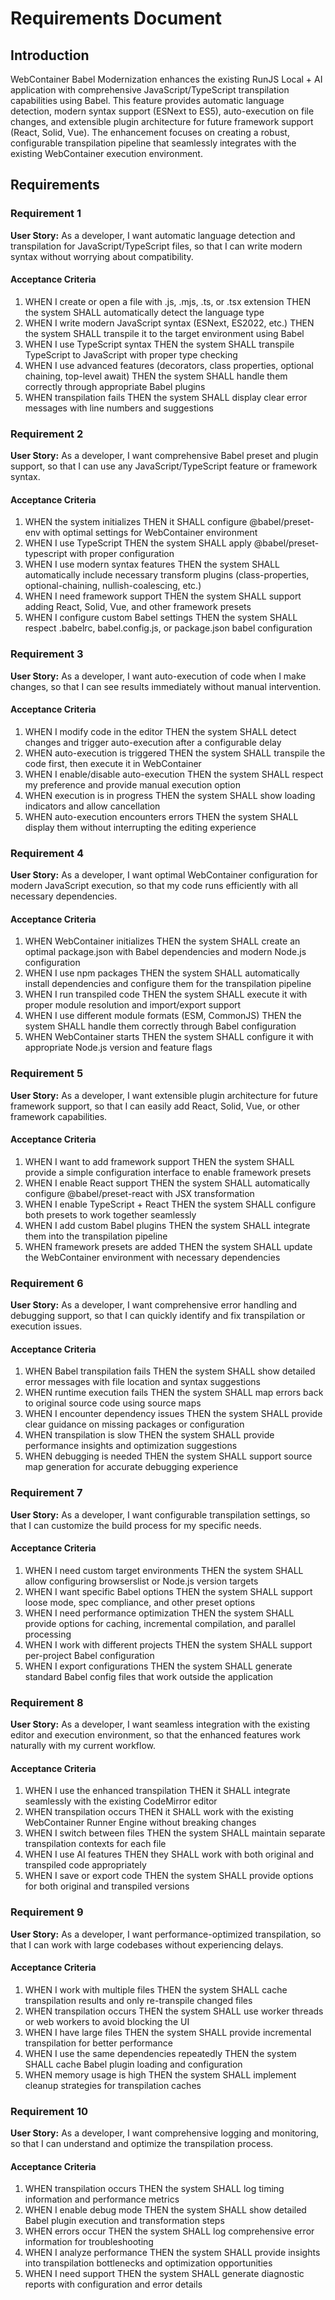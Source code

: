 # Requirements Document

## Introduction

WebContainer Babel Modernization enhances the existing RunJS Local + AI application with comprehensive JavaScript/TypeScript transpilation capabilities using Babel. This feature provides automatic language detection, modern syntax support (ESNext to ES5), auto-execution on file changes, and extensible plugin architecture for future framework support (React, Solid, Vue). The enhancement focuses on creating a robust, configurable transpilation pipeline that seamlessly integrates with the existing WebContainer execution environment.

## Requirements

### Requirement 1

**User Story:** As a developer, I want automatic language detection and transpilation for JavaScript/TypeScript files, so that I can write modern syntax without worrying about compatibility.

#### Acceptance Criteria

1. WHEN I create or open a file with .js, .mjs, .ts, or .tsx extension THEN the system SHALL automatically detect the language type
2. WHEN I write modern JavaScript syntax (ESNext, ES2022, etc.) THEN the system SHALL transpile it to the target environment using Babel
3. WHEN I use TypeScript syntax THEN the system SHALL transpile TypeScript to JavaScript with proper type checking
4. WHEN I use advanced features (decorators, class properties, optional chaining, top-level await) THEN the system SHALL handle them correctly through appropriate Babel plugins
5. WHEN transpilation fails THEN the system SHALL display clear error messages with line numbers and suggestions

### Requirement 2

**User Story:** As a developer, I want comprehensive Babel preset and plugin support, so that I can use any JavaScript/TypeScript feature or framework syntax.

#### Acceptance Criteria

1. WHEN the system initializes THEN it SHALL configure @babel/preset-env with optimal settings for WebContainer environment
2. WHEN I use TypeScript THEN the system SHALL apply @babel/preset-typescript with proper configuration
3. WHEN I use modern syntax features THEN the system SHALL automatically include necessary transform plugins (class-properties, optional-chaining, nullish-coalescing, etc.)
4. WHEN I need framework support THEN the system SHALL support adding React, Solid, Vue, and other framework presets
5. WHEN I configure custom Babel settings THEN the system SHALL respect .babelrc, babel.config.js, or package.json babel configuration

### Requirement 3

**User Story:** As a developer, I want auto-execution of code when I make changes, so that I can see results immediately without manual intervention.

#### Acceptance Criteria

1. WHEN I modify code in the editor THEN the system SHALL detect changes and trigger auto-execution after a configurable delay
2. WHEN auto-execution is triggered THEN the system SHALL transpile the code first, then execute it in WebContainer
3. WHEN I enable/disable auto-execution THEN the system SHALL respect my preference and provide manual execution option
4. WHEN execution is in progress THEN the system SHALL show loading indicators and allow cancellation
5. WHEN auto-execution encounters errors THEN the system SHALL display them without interrupting the editing experience

### Requirement 4

**User Story:** As a developer, I want optimal WebContainer configuration for modern JavaScript execution, so that my code runs efficiently with all necessary dependencies.

#### Acceptance Criteria

1. WHEN WebContainer initializes THEN the system SHALL create an optimal package.json with Babel dependencies and modern Node.js configuration
2. WHEN I use npm packages THEN the system SHALL automatically install dependencies and configure them for the transpilation pipeline
3. WHEN I run transpiled code THEN the system SHALL execute it with proper module resolution and import/export support
4. WHEN I use different module formats (ESM, CommonJS) THEN the system SHALL handle them correctly through Babel configuration
5. WHEN WebContainer starts THEN the system SHALL configure it with appropriate Node.js version and feature flags

### Requirement 5

**User Story:** As a developer, I want extensible plugin architecture for future framework support, so that I can easily add React, Solid, Vue, or other framework capabilities.

#### Acceptance Criteria

1. WHEN I want to add framework support THEN the system SHALL provide a simple configuration interface to enable framework presets
2. WHEN I enable React support THEN the system SHALL automatically configure @babel/preset-react with JSX transformation
3. WHEN I enable TypeScript + React THEN the system SHALL configure both presets to work together seamlessly
4. WHEN I add custom Babel plugins THEN the system SHALL integrate them into the transpilation pipeline
5. WHEN framework presets are added THEN the system SHALL update the WebContainer environment with necessary dependencies

### Requirement 6

**User Story:** As a developer, I want comprehensive error handling and debugging support, so that I can quickly identify and fix transpilation or execution issues.

#### Acceptance Criteria

1. WHEN Babel transpilation fails THEN the system SHALL show detailed error messages with file location and syntax suggestions
2. WHEN runtime execution fails THEN the system SHALL map errors back to original source code using source maps
3. WHEN I encounter dependency issues THEN the system SHALL provide clear guidance on missing packages or configuration
4. WHEN transpilation is slow THEN the system SHALL provide performance insights and optimization suggestions
5. WHEN debugging is needed THEN the system SHALL support source map generation for accurate debugging experience

### Requirement 7

**User Story:** As a developer, I want configurable transpilation settings, so that I can customize the build process for my specific needs.

#### Acceptance Criteria

1. WHEN I need custom target environments THEN the system SHALL allow configuring browserslist or Node.js version targets
2. WHEN I want specific Babel options THEN the system SHALL support loose mode, spec compliance, and other preset options
3. WHEN I need performance optimization THEN the system SHALL provide options for caching, incremental compilation, and parallel processing
4. WHEN I work with different projects THEN the system SHALL support per-project Babel configuration
5. WHEN I export configurations THEN the system SHALL generate standard Babel config files that work outside the application

### Requirement 8

**User Story:** As a developer, I want seamless integration with the existing editor and execution environment, so that the enhanced features work naturally with my current workflow.

#### Acceptance Criteria

1. WHEN I use the enhanced transpilation THEN it SHALL integrate seamlessly with the existing CodeMirror editor
2. WHEN transpilation occurs THEN it SHALL work with the existing WebContainer Runner Engine without breaking changes
3. WHEN I switch between files THEN the system SHALL maintain separate transpilation contexts for each file
4. WHEN I use AI features THEN they SHALL work with both original and transpiled code appropriately
5. WHEN I save or export code THEN the system SHALL provide options for both original and transpiled versions

### Requirement 9

**User Story:** As a developer, I want performance-optimized transpilation, so that I can work with large codebases without experiencing delays.

#### Acceptance Criteria

1. WHEN I work with multiple files THEN the system SHALL cache transpilation results and only re-transpile changed files
2. WHEN transpilation occurs THEN the system SHALL use worker threads or web workers to avoid blocking the UI
3. WHEN I have large files THEN the system SHALL provide incremental transpilation for better performance
4. WHEN I use the same dependencies repeatedly THEN the system SHALL cache Babel plugin loading and configuration
5. WHEN memory usage is high THEN the system SHALL implement cleanup strategies for transpilation caches

### Requirement 10

**User Story:** As a developer, I want comprehensive logging and monitoring, so that I can understand and optimize the transpilation process.

#### Acceptance Criteria

1. WHEN transpilation occurs THEN the system SHALL log timing information and performance metrics
2. WHEN I enable debug mode THEN the system SHALL show detailed Babel plugin execution and transformation steps
3. WHEN errors occur THEN the system SHALL log comprehensive error information for troubleshooting
4. WHEN I analyze performance THEN the system SHALL provide insights into transpilation bottlenecks and optimization opportunities
5. WHEN I need support THEN the system SHALL generate diagnostic reports with configuration and error details